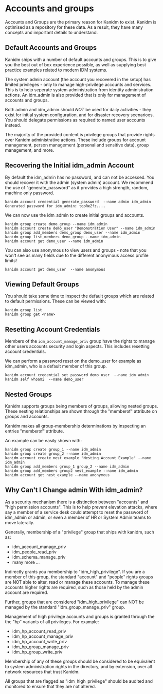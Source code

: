 # Accounts and groups

Accounts and Groups are the primary reason for Kanidm to exist. Kanidm is optimised as a repository
for these data. As a result, they have many concepts and important details to understand.

## Default Accounts and Groups

Kanidm ships with a number of default accounts and groups. This is to give you the best out of
box experience possible, as well as supplying best practice examples related to modern IDM
systems.

The system admin account (the account you recovered in the setup) has limited privileges - only to
manage high-privilege accounts and services. This is to help seperate system administration
from identity administration actions. An idm_admin is also provided that is only for management
of accounts and groups.

Both admin and idm_admin should *NOT* be used for daily activities - they exist for initial
system configuration, and for disaster recovery scenarioes. You should delegate permissions
as required to named user accounts instead.

The majority of the provided content is privilege groups that provide rights over Kanidm
administrative actions. These include groups for account management, person management (personal
and sensitive data), group management, and more.

## Recovering the Initial idm_admin Account

By default the idm_admin has no password, and can not be accessed. You should recover it with the
admin (system admin) account. We recommend the use of "generate_password" as it provides a high
strength, random, machine only password.

    kanidm account credential generate_password  --name admin idm_admin
    Generated password for idm_admin: tqoReZfz....

We can now use the idm_admin to create initial groups and accounts.

    kanidm group create demo_group --name idm_admin
    kanidm account create demo_user "Demonstration User" --name idm_admin
    kanidm group add_members demo_group demo_user --name idm_admin
    kanidm group list_members demo_group --name idm_admin
    kanidm account get demo_user --name idm_admin

You can also use anonymous to view users and groups - note that you won't see as many fields due
to the different anonymous access profile limits!

    kanidm account get demo_user  --name anonymous

## Viewing Default Groups

You should take some time to inspect the default groups which are related to
default permissions. These can be viewed with:

    kanidm group list
    kanidm group get <name>

## Resetting Account Credentials

Members of the `idm_account_manage_priv` group have the rights to manage other users
accounts security and login aspects. This includes resetting account credentials.

We can perform a password reset on the demo_user for example as idm_admin, who is
a default member of this group.

    kanidm account credential set_password demo_user  --name idm_admin
    kanidm self whoami  --name demo_user

## Nested Groups

Kanidm supports groups being members of groups, allowing nested groups. These nesting relationships
are shown through the "memberof" attribute on groups and accounts.

Kanidm makes all group-membership determinations by inspecting an entries "memberof" attribute.

An example can be easily shown with:

    kanidm group create group_1 --name idm_admin
    kanidm group create group_2 --name idm_admin
    kanidm account create nest_example "Nesting Account Example" --name idm_admin
    kanidm group add_members group_1 group_2 --name idm_admin
    kanidm group add_members group2 nest_example --name idm_admin
    kanidm account get nest_example --name anonymous

## Why Can't I Change admin With idm_admin?

As a security mechanism there is a distinction between "accounts" and "high permission
accounts". This is to help prevent elevation attacks, where say a member of a
service desk could attempt to reset the password of idm_admin or admin, or even a member of
HR or System Admin teams to move laterally.

Generally, membership of a "privilege" group that ships with kanidm, such as:

* idm_account_manage_priv
* idm_people_read_priv
* idm_schema_manage_priv
* many more ...

Indirectly grants you membership to "idm_high_privilege". If you are a member of
this group, the standard "account" and "people" rights groups are NOT able to
alter, read or manage these accounts. To manage these accounts higher rights
are required, such as those held by the admin account are required.

Further, groups that are considered "idm_high_privilege" can NOT be managed
by the standard "idm_group_manage_priv" group.

Management of high privilege accounts and groups is granted through the
the "hp" variants of all privileges. For example:

* idm_hp_account_read_priv
* idm_hp_account_manage_priv
* idm_hp_account_write_priv
* idm_hp_group_manage_priv
* idm_hp_group_write_priv

Membership of any of these groups should be considered to be equivalent to
system administration rights in the directory, and by extension, over all network
resources that trust Kanidm.

All groups that are flagged as "idm_high_privilege" should be audited and
monitored to ensure that they are not altered.


